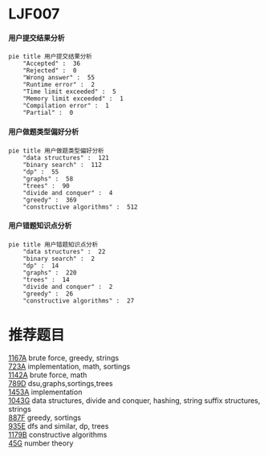 # LJF007

<!-- tabs:start -->



#### **用户提交结果分析**

```mermaid
pie title 用户提交结果分析
    "Accepted" :  36
    "Rejected" :  0
    "Wrong answer" :  55
    "Runtime error" :  2
    "Time limit exceeded" :  5
    "Memory limit exceeded" :  1
    "Compilation error" :  1
    "Partial" :  0
```

#### **用户做题类型偏好分析**

```mermaid
pie title 用户做题类型偏好分析
    "data structures" :  121
    "binary search" :  112
    "dp" :  55
    "graphs" :  58
    "trees" :  90
    "divide and conquer" :  4
    "greedy" :  369
    "constructive algorithms" :  512
```
#### **用户错题知识点分析**

```mermaid
pie title 用户错题知识点分析
    "data structures" :  22
    "binary search" :  2
    "dp" :  14
    "graphs" :  220
    "trees" :  14
    "divide and conquer" :  2
    "greedy" :  26
    "constructive algorithms" :  27
```



<!-- tabs:end -->
# 推荐题目
[1167A](https://codeforces.com/contest/1167/problem/A)		brute force,
                        greedy,
                        strings		  
[723A](https://codeforces.com/contest/723/problem/A)		implementation,
                        math,
                        sortings		  
[1142A](https://codeforces.com/contest/1142/problem/A)		brute force,
                        math		  
[789D](https://codeforces.com/contest/789/problem/D)		dsu,graphs,sortings,trees		  
[1453A](https://codeforces.com/contest/1453/problem/A)		implementation		  
[1043G](https://codeforces.com/contest/1043/problem/G)		data structures,
                        divide and conquer,
                        hashing,
                        string suffix structures,
                        strings		  
[887F](https://codeforces.com/contest/887/problem/F)		greedy,
                        sortings		  
[935E](https://codeforces.com/contest/935/problem/E)		dfs and similar,
                        dp,
                        trees		  
[1179B](https://codeforces.com/contest/1179/problem/B)		constructive algorithms		  
[45G](https://codeforces.com/contest/45/problem/G)		number theory		  
